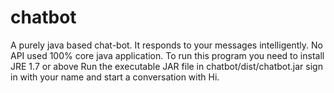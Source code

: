 # chatbot
A purely java based chat-bot. It responds to your messages intelligently. No API used 100% core java application.
To run this program you need to install
JRE 1.7 or above
Run the executable JAR file in chatbot/dist/chatbot.jar
sign in with your name and start a conversation with Hi.
